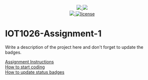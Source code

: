 <p align="center">
	<a href="https://github.com/Jenir158/IOT1026-Assignment-1/actions/workflows/ci.yml">
    <img src="https://github.com/Jenir158/IOT1026-Assignment-1/actions/workflows/ci.yml/badge.svg"/>
    </a>
	<a href="https://github.com/Jenir158/IOT1026-Assignment-1/actions/workflows/formatting.yml">
    <img src="https://github.com/Jenir158/IOT1026-Assignment-1/actions/workflows/formatting.yml/badge.svg"/>
	<br/>
    <a href="https://codecov.io/gh/Jenir158/IOT1026-Assignment-1" > 
    <img src="https://codecov.io/gh/Jenir158/IOT1026-Assignment-1/branch/main/graph/badge.svg?token=JS0857X5JD"/>
	<img title="MIT License" alt="license" src="https://img.shields.io/badge/license-MIT-informational?style=flat-square">	
    </a>
</p>

# IOT1026-Assignment-1
Write a description of the project here and don't forget to update the badges.  

[Assignment Instructions](docs/instructions.md)  
[How to start coding](docs/how-to-use.md)  
[How to update status badges](docs/how-to-update-badges.md)

